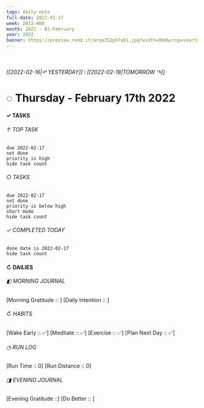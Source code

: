 ```yaml
---
tags: daily-note
full-date: 2022-02-17
week: 2022-W08
month: 2022 - 02-February
year: 2022
banner: https://preview.redd.it/arqa352ph7x61.jpg?width=960&crop=smart&auto=webp&s=84f9245d607b029667d5bfc4abf36547fc6213de
---
```

⠀
###### [[2022-02-16|↶ YESTERDAY]] ⁝ [[2022-02-18|TOMORROW ↷]]
# ◌ Thursday -  February 17th 2022
#### ✓  TASKS

######  ↑ TOP TASK
```tasks
due 2022-02-17
not done
priority is high
hide task count
```
###### ○ TASKS
```tasks
due 2022-02-17
not done
priority is below high
short mode
hide task count
```
###### ✓ COMPLETED TODAY
```tasks
done date is 2022-02-17
hide task count
```
####  ↻ DAILIES

###### ◧ MORNING JOURNAL
[Morning Gratitude :: ]
[Daily Intention :: ]

###### ↻ HABITS
[Wake Early :: ✅]
[Meditate :: ✅]
[Exercise :: ✅]
[Plan Next Day :: ✅]

###### ◷ RUN LOG
[Run Time :: 0]
[Run Distance :: 0]

###### ◨ EVENING JOURNAL
[Evening Gratitude ::]
[Do Better :: ]